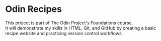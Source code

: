 # Odin Recipes

This project is part of The Odin Project's Foundations course.  
It will demonstrate my skills in HTML, Git, and GitHub by creating a basic recipe website and practicing version control workflows.